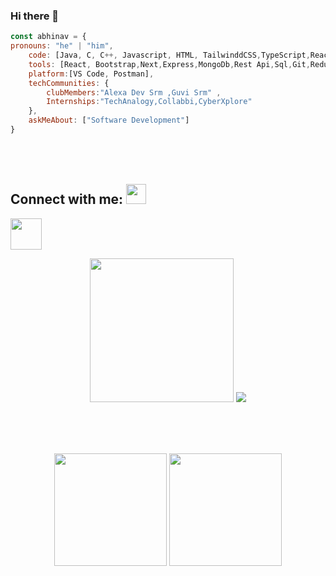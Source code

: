 ### Hi there 👋

```JavaScript
const abhinav = {  
pronouns: "he" | "him",  
	code: [Java, C, C++, Javascript, HTML, TailwinddCSS,TypeScript,React,Node,CSS],  
	tools: [React, Bootstrap,Next,Express,MongoDb,Rest Api,Sql,Git,Redux,Material UI],  
	platform:[VS Code, Postman],
	techCommunities: {  
		clubMembers:"Alexa Dev Srm ,Guvi Srm" ,
		Internships:"TechAnalogy,Collabbi,CyberXplore"
	},  
	askMeAbout: ["Software Development"] 
}  

```
## Connect with me: <img src="https://user-images.githubusercontent.com/53649201/99296951-8ef68900-286d-11eb-9bf3-fdb6cf13b585.gif" height="32px" style="padding-top: 50px;">

[<img width='50' height='50' src="https://user-images.githubusercontent.com/64153988/134053455-cf3aa416-e192-4d79-a3e6-e229b340dbb1.png"/>](https://www.linkedin.com/in/abhinav-karforma-04218619a/)
<br />


<p align="center">
  <img src="https://octodex.github.com/images/twenty-percent-cooler-octocat.png" height="230" width="230"/>
<img src="https://github-readme-streak-stats.herokuapp.com?user=Abhinav0909&theme=neon-dark"/>
  </p>
  <br />
  <br />
  <br />
<p align="center">
 <img height= "180px" src="https://github-readme-stats.vercel.app/api?username=Abhinav0909&&show_icons=true&title_color=ff0066&icon_color=bb2acf&text_color=00ffff&bg_color=00001a" />
  <img height= "180px" src="https://github-readme-stats.vercel.app/api/top-langs/?username=Abhinav0909&title_color=ff0066&icon_color=bb2acf&text_color=00ffff&bg_color=00001a&layout=compact&hide=css" />
  </p>
<!--
**Abhinav0909/Abhinav0909** is a ✨ _special_ ✨ repository because its `README.md` (this file) appears on your GitHub profile.

Here are some ideas to get you started:

- 🔭 I’m currently working on ...
- 🌱 I’m currently learning ...
- 👯 I’m looking to collaborate on ...
- 🤔 I’m looking for help with ...
- 💬 Ask me about ...
- 📫 How to reach me: ...
- 😄 Pronouns: ...
- ⚡ Fun fact: ...
-->
